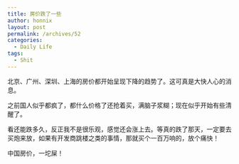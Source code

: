 ```yaml
---
title: 房价跌了一些
author: honnix
layout: post
permalink: /archives/52
categories:
  - Daily Life
tags:
  - Shit
---
```

北京、广州、深圳、上海的房价都开始呈现下降的趋势了。这可真是大快人心的消息。

之前国人似乎都疯了，都什么价格了还抢着买，满脑子浆糊；现在似乎开始有些清醒了。

看还能跌多久，反正我不是很乐观，感觉还会涨上去。等真的跌了那天，一定要去买炮来放，如果有开发商跳楼之类的事情，那就买个一百万响的，放个痛快！

中国房价，一坨屎！